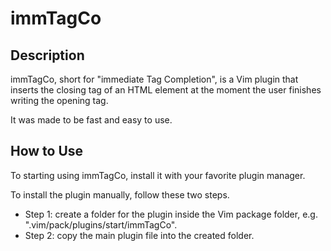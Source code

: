 # immTagCo

## Description

immTagCo, short for "immediate Tag Completion", is a Vim plugin that inserts
the closing tag of an HTML element at the moment the user finishes writing the
opening tag.

It was made to be fast and easy to use.

## How to Use

To starting using immTagCo, install it with your favorite plugin manager.

To install the plugin manually, follow these two steps.
- Step 1: create a folder for the plugin inside the Vim package
folder, e.g. ".vim/pack/plugins/start/immTagCo".
- Step 2: copy the main plugin file into the created folder.

